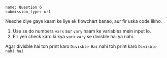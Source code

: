 ```ngMeta
name: Question 6
submission_type: url
```

Neeche diye gaye kaam ke liye ek flowchart banao, aur fir uska code likho.

1. Use se do numbers `varx` aur `vary` naam ke variables mein input lo.
2. Fir yeh check karo ki kya `varx` `vary` se divisble hai ya nahi.

Agar divisble hai toh print karo `Divisble Hai` nahi toh print karo `Divisble nahi hai`
